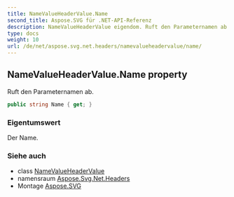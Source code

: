 ```yaml
---
title: NameValueHeaderValue.Name
second_title: Aspose.SVG für .NET-API-Referenz
description: NameValueHeaderValue eigendom. Ruft den Parameternamen ab.
type: docs
weight: 10
url: /de/net/aspose.svg.net.headers/namevalueheadervalue/name/
---
```

## NameValueHeaderValue.Name property

Ruft den Parameternamen ab.

```csharp
public string Name { get; }
```

### Eigentumswert

Der Name.

### Siehe auch

* class [NameValueHeaderValue](../)
* namensraum [Aspose.Svg.Net.Headers](../../namevalueheadervalue/)
* Montage [Aspose.SVG](../../../)


